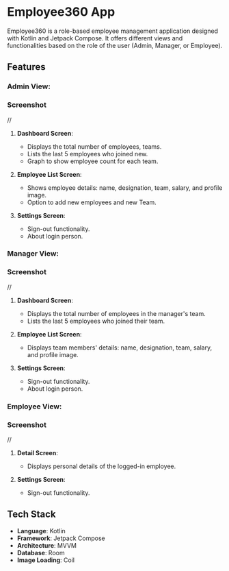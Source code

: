 # Employee360 App

Employee360 is a role-based employee management application designed with Kotlin and Jetpack Compose.
It offers different views and functionalities based on the role of the user (Admin, Manager, or Employee).

## Features

### Admin View:
### Screenshot
//
1. **Dashboard Screen**:
   - Displays the total number of employees, teams.
   - Lists the last 5 employees who joined new.
   -  Graph to show employee count for each team.
   
2. **Employee List Screen**:
   - Shows employee details: name, designation, team, salary, and profile image.
   - Option to add new employees and new Team.

3. **Settings Screen**:
   - Sign-out functionality.
   - About login person.

### Manager View:
### Screenshot
//
1. **Dashboard Screen**:
   - Displays the total number of employees in the manager's team.
   - Lists the last 5 employees who joined their team.

2. **Employee List Screen**:
   - Displays team members' details: name, designation, team, salary, and profile image.

3. **Settings Screen**:
   - Sign-out functionality.
   - About login person.

### Employee View:
### Screenshot
//
1. **Detail Screen**:
   - Displays personal details of the logged-in employee.

2. **Settings Screen**:
   - Sign-out functionality.

## Tech Stack

- **Language**: Kotlin
- **Framework**: Jetpack Compose
- **Architecture**: MVVM
- **Database**: Room
- **Image Loading**: Coil



